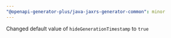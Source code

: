 ```yaml
---
"@openapi-generator-plus/java-jaxrs-generator-common": minor
---
```


Changed default value of `hideGenerationTimestamp` to `true`
